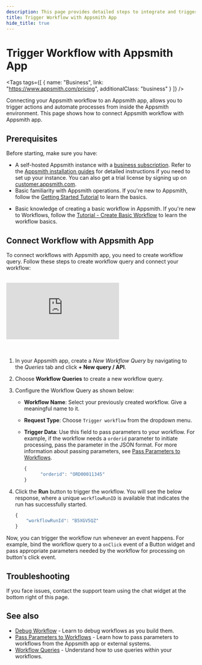 ```yaml
---
description: This page provides detailed steps to integrate and trigger a workflow from an Appsmith app.
title: Trigger Workflow with Appsmith App
hide_title: true
---
```

 <!-- vale off -->

<div className="tag-wrapper">
 <h1>Trigger Workflow with Appsmith App</h1>

<Tags
tags={[
{ name: "Business", link: "https://www.appsmith.com/pricing", additionalClass: "business" }
]}
/>

</div>

<!-- vale on -->

Connecting your Appsmith workflow to an Appsmith app, allows you to trigger actions and automate processes from inside the Appsmith environment. This page shows how to connect Appsmith workflow with Appsmith app.

## Prerequisites

Before starting, make sure you have:
- A self-hosted Appsmith instance with a [business subscription](https://www.appsmith.com/pricing). Refer to the [Appsmith installation guides](/getting-started/setup/installation-guides) for detailed instructions if you need to set up your instance. You can also get a trial license by signing up on [customer.appsmith.com](https://customer.appsmith.com/).
- Basic familiarity with Appsmith operations. If you're new to Appsmith, follow the [Getting Started Tutorial](/getting-started/tutorials/start-building) to learn the basics.
* Basic knowledge of creating a basic workflow in Appsmith. If you're new to Workflows, follow the [Tutorial - Create Basic Workflow](/workflows/tutorials/create-workflow) to learn the workflow basics.


## Connect Workflow with Appsmith App

To connect workflows with Appsmith app, you need to create workflow query. Follow these steps to create workflow query and connect your workflow:

 <br/>  
 <div style={{ position: "relative", paddingBottom: "calc(50.520833333333336% + 41px)", height: "0", width: "100%" }}>
    <iframe src="https://demo.arcade.software/UA07mpIDNfWd8hyKzF2U?embed" frameborder="0" loading="lazy" webkitallowfullscreen mozallowfullscreen allowfullscreen style={{ position: "absolute", top: "0", left: "0", width: "100%", height: "100%", colorScheme: "light" }} title="Appsmith | Connect Workflow with Appsmith App">
    </iframe>
    </div>
<br/><br/>

1. In your Appsmith app, create a _New Workflow Query_ by navigating to the _Queries_ tab and click **+ New query / API**.
2. Choose **Workflow Queries** to create a new workflow query.
3. Configure the Workflow Query as shown below:
   * **Workflow Name**: Select your previously created workflow. Give a meaningful name to it.
   * **Request Type**: Choose `Trigger workflow` from the dropdown menu.
   * **Trigger Data**: Use this field to pass parameters to your workflow. For example, if the workflow needs a `orderid` parameter to initiate processing, pass the parameter in the JSON format. For more information about passing parameters, see [Pass Parameters to Workflows](/workflows/reference/pass-parameters-to-workflows).

      ```javascript
      {
            "orderid": "ORD00011345"
      }


4. Click the **Run** button to trigger the workflow. You will see the below response, where a unique `workflowRunID` is available that indicates the run has successfully started.

    ```javascript
    {
        "workflowRunId": "B5XGV5QZ"
    }
    ```

Now, you can trigger the workflow run whenever an event happens. For example, bind the workflow query to a `onClick` event of a Button widget and pass appropriate parameters needed by the workflow for processing on button's click event.

## Troubleshooting

If you face issues, contact the support team using the chat widget at the bottom right of this page.

## See also

* [Debug Workflow](/workflows/how-to-guides/debug-workflow) - Learn to debug workflows as you build them.
* [Pass Parameters to Workflows](/workflows/reference/pass-parameters-to-workflows) - Learn how to pass parameters to workflows from the Appsmith app or external systems.
* [Workflow Queries](/workflows/reference/workflow-queries) - Understand how to use queries within your workflows.